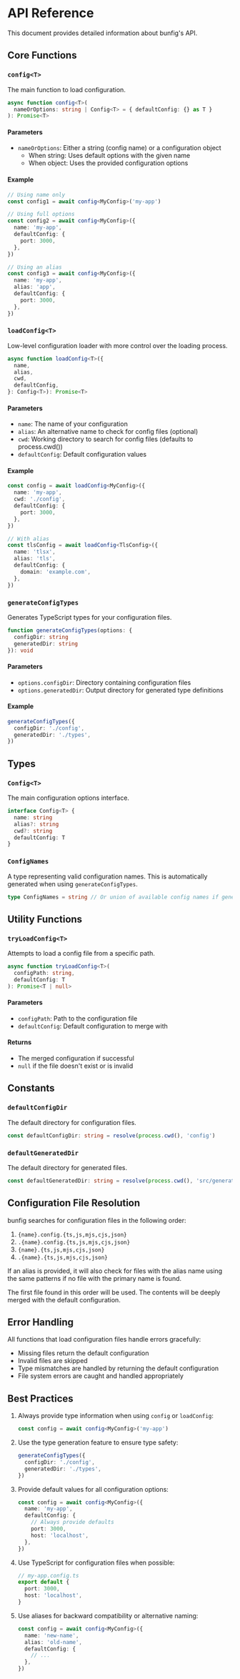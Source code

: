 # API Reference

This document provides detailed information about bunfig's API.

## Core Functions

### `config<T>`

The main function to load configuration.

```ts
async function config<T>(
  nameOrOptions: string | Config<T> = { defaultConfig: {} as T }
): Promise<T>
```

#### Parameters

- `nameOrOptions`: Either a string (config name) or a configuration object
  - When string: Uses default options with the given name
  - When object: Uses the provided configuration options

#### Example

```ts
// Using name only
const config1 = await config<MyConfig>('my-app')

// Using full options
const config2 = await config<MyConfig>({
  name: 'my-app',
  defaultConfig: {
    port: 3000,
  },
})

// Using an alias
const config3 = await config<MyConfig>({
  name: 'my-app',
  alias: 'app',
  defaultConfig: {
    port: 3000,
  },
})
```

### `loadConfig<T>`

Low-level configuration loader with more control over the loading process.

```ts
async function loadConfig<T>({
  name,
  alias,
  cwd,
  defaultConfig,
}: Config<T>): Promise<T>
```

#### Parameters

- `name`: The name of your configuration
- `alias`: An alternative name to check for config files (optional)
- `cwd`: Working directory to search for config files (defaults to process.cwd())
- `defaultConfig`: Default configuration values

#### Example

```ts
const config = await loadConfig<MyConfig>({
  name: 'my-app',
  cwd: './config',
  defaultConfig: {
    port: 3000,
  },
})

// With alias
const tlsConfig = await loadConfig<TlsConfig>({
  name: 'tlsx',
  alias: 'tls',
  defaultConfig: {
    domain: 'example.com',
  },
})
```

### `generateConfigTypes`

Generates TypeScript types for your configuration files.

```ts
function generateConfigTypes(options: {
  configDir: string
  generatedDir: string
}): void
```

#### Parameters

- `options.configDir`: Directory containing configuration files
- `options.generatedDir`: Output directory for generated type definitions

#### Example

```ts
generateConfigTypes({
  configDir: './config',
  generatedDir: './types',
})
```

## Types

### `Config<T>`

The main configuration options interface.

```ts
interface Config<T> {
  name: string
  alias?: string
  cwd?: string
  defaultConfig: T
}
```

### `ConfigNames`

A type representing valid configuration names. This is automatically generated when using `generateConfigTypes`.

```ts
type ConfigNames = string // Or union of available config names if generated
```

## Utility Functions

### `tryLoadConfig<T>`

Attempts to load a config file from a specific path.

```ts
async function tryLoadConfig<T>(
  configPath: string,
  defaultConfig: T
): Promise<T | null>
```

#### Parameters

- `configPath`: Path to the configuration file
- `defaultConfig`: Default configuration to merge with

#### Returns

- The merged configuration if successful
- `null` if the file doesn't exist or is invalid

## Constants

### `defaultConfigDir`

The default directory for configuration files.

```ts
const defaultConfigDir: string = resolve(process.cwd(), 'config')
```

### `defaultGeneratedDir`

The default directory for generated files.

```ts
const defaultGeneratedDir: string = resolve(process.cwd(), 'src/generated')
```

## Configuration File Resolution

bunfig searches for configuration files in the following order:

1. `{name}.config.{ts,js,mjs,cjs,json}`
2. `.{name}.config.{ts,js,mjs,cjs,json}`
3. `{name}.{ts,js,mjs,cjs,json}`
4. `.{name}.{ts,js,mjs,cjs,json}`

If an alias is provided, it will also check for files with the alias name using the same patterns if no file with the primary name is found.

The first file found in this order will be used. The contents will be deeply merged with the default configuration.

## Error Handling

All functions that load configuration files handle errors gracefully:

- Missing files return the default configuration
- Invalid files are skipped
- Type mismatches are handled by returning the default configuration
- File system errors are caught and handled appropriately

## Best Practices

1. Always provide type information when using `config` or `loadConfig`:

   ```ts
   const config = await config<MyConfig>('my-app')
   ```

2. Use the type generation feature to ensure type safety:

   ```ts
   generateConfigTypes({
     configDir: './config',
     generatedDir: './types',
   })
   ```

3. Provide default values for all configuration options:

   ```ts
   const config = await config<MyConfig>({
     name: 'my-app',
     defaultConfig: {
       // Always provide defaults
       port: 3000,
       host: 'localhost',
     },
   })
   ```

4. Use TypeScript for configuration files when possible:

   ```ts
   // my-app.config.ts
   export default {
     port: 3000,
     host: 'localhost',
   }
   ```

5. Use aliases for backward compatibility or alternative naming:

   ```ts
   const config = await config<MyConfig>({
     name: 'new-name',
     alias: 'old-name',
     defaultConfig: {
       // ...
     },
   })
   ```
